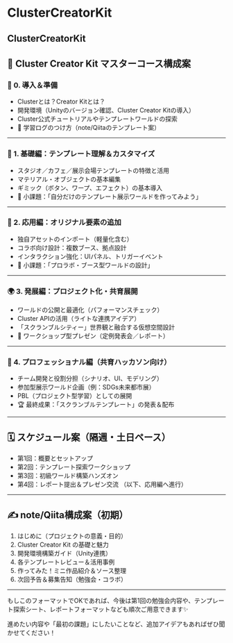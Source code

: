 # ClusterCreatorKit
ClusterCreatorKit
---

## 📘 Cluster Creator Kit マスターコース構成案

### 🔰 0. 導入＆準備
- Clusterとは？Creator Kitとは？
- 開発環境（Unityのバージョン確認、Cluster Creator Kitの導入）
- Cluster公式チュートリアルやテンプレートワールドの探索
- 📒 学習ログのつけ方（note/Qiitaのテンプレート案）

---

### 🧱 1. 基礎編：テンプレート理解＆カスタマイズ
- スタジオ／カフェ／展示会場テンプレートの特徴と活用
- マテリアル・オブジェクトの基本編集
- ギミック（ボタン、ワープ、エフェクト）の基本導入
- 🎯 小課題：「自分だけのテンプレート展示ワールドを作ってみよう」

---

### 🔄 2. 応用編：オリジナル要素の追加
- 独自アセットのインポート（軽量化含む）
- コラボ向け設計：複数ブース、拠点設計
- インタラクション強化：UIパネル、トリガーイベント
- 🎨 小課題：「プロラボ・ブース型ワールドの設計」

---

### 🌍 3. 発展編：プロジェクト化・共育展開
- ワールドの公開と最適化（パフォーマンスチェック）
- Cluster APIの活用（ライトな連携アイデア）
- 「スクランブルシティー」世界観と融合する仮想空間設計
- 💬 ワークショップ型プレゼン（定例発表会／レポート）

---

### 🏁 4. プロフェッショナル編（共育ハッカソン向け）
- チーム開発と役割分担（シナリオ、UI、モデリング）
- 参加型展示ワールド企画（例：SDGs未来都市展）
- PBL（プロジェクト型学習）としての展開
- 🏆 最終成果：「スクランブルテンプレート」の発表＆配布

---

## 🗓️ スケジュール案（隔週・土日ペース）
- 第1回：概要とセットアップ
- 第2回：テンプレート探索ワークショップ
- 第3回：初級ワールド構築ハンズオン
- 第4回：レポート提出＆プレゼン交流
（以下、応用編へ進行）

---

## ✍️ note/Qiita構成案（初期）
1. はじめに（プロジェクトの意義・目的）
2. Cluster Creator Kit の基礎と魅力
3. 開発環境構築ガイド（Unity連携）
4. 各テンプレートレビュー＆活用事例
5. 作ってみた！ミニ作品紹介＆ソース整理
6. 次回予告＆募集告知（勉強会・コラボ）

---

もしこのフォーマットでOKであれば、今後は第1回の勉強会内容や、テンプレート探索シート、レポートフォーマットなども順次ご用意できます✨

進めたい内容や「最初の課題」にしたいことなど、追加アイデアもあればぜひ聞かせてください！
